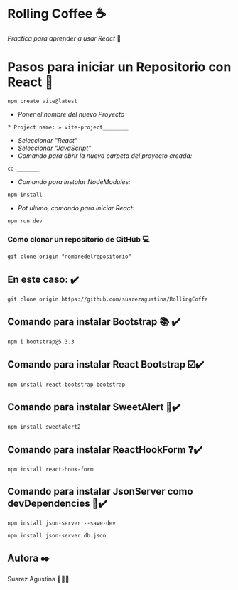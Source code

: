 # Rolling Coffee ☕​
_Practica para aprender a usar React_ 🚀
# Pasos para iniciar un Repositorio con React 🔧
```
npm create vite@latest
```
- _Poner el nombre del nuevo Proyecto_
```
? Project name: » vite-project________
```
- _Seleccionar "React"_
- _Seleccionar "JavaScript"_
- _Comando para abrir la nueva carpeta del proyecto creada:_
```
cd _______
```
- _Comando para instalar NodeModules:_
```
npm install
```
- _Pot ultimo, comando para iniciar React:_
```
npm run dev
```
### Como clonar un repositorio de GitHub 💻​
```
git clone origin "nombredelrepositorio"
```
## En este caso: ✔️​
```
git clone origin https://github.com/suarezagustina/RollingCoffe 
```
## Comando para instalar Bootstrap 📚​ ✔️​
```
npm i bootstrap@5.3.3
```
## Comando para instalar React Bootstrap​ ☑️✔️​
```
npm install react-bootstrap bootstrap
```
## Comando para instalar SweetAlert 📢✔️​
```
npm install sweetalert2
```
## Comando para instalar ReactHookForm ❓✔️​
```
npm install react-hook-form
```
## Comando para instalar JsonServer como devDependencies 👾✔️​
```
npm install json-server --save-dev
```
```
npm install json-server db.json
```
## Autora ✒️
Suarez Agustina 👩🏻‍💻